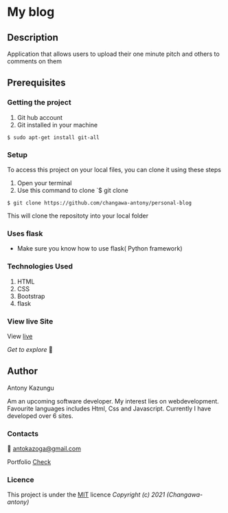 # My blog
## Description
Application that allows users to upload their one minute pitch and others to comments on them
## Prerequisites
### Getting the project
1. Git hub account
2. Git installed in your machine
```
$ sudo apt-get install git-all
```
### Setup
To access this project on your local files, you can clone it using these steps
1. Open your terminal
1. Use this command to clone `$ git clone 
```
$ git clone https://github.com/changawa-antony/personal-blog
```
 This will clone the repositoty into your local folder
### Uses flask
* Make sure you know how to use flask( Python framework)

### Technologies Used
1. HTML
2. CSS
3. Bootstrap
4. flask
### View live Site
View [live]()

*Get to explore* :rocket:
## Author
Antony Kazungu

Am an upcoming software developer. My interest lies on webdevelopment. Favourite languages includes Html, Css and Javascript. Currently I have developed over 6 sites.
### Contacts
:email: antokazoga@gmail.com

Portfolio [Check](https://changawa-antony.github.io/my-portfolio/)
### Licence
This project is under the  [MIT](LICENSE) licence
*Copyright (c) 2021 (Changawa-antony)*